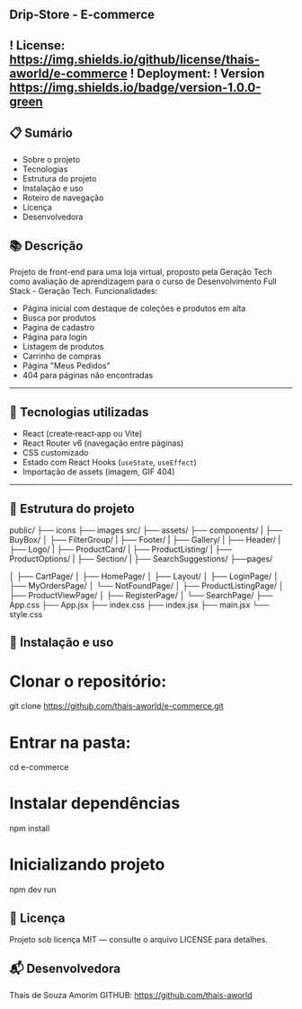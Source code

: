 ## Drip‑Store - E-commerce

! License: https://img.shields.io/github/license/thais-aworld/e-commerce
! Deployment:
! Version https://img.shields.io/badge/version-1.0.0-green
---

## 📋 Sumário

- Sobre o projeto
- Tecnologias
- Estrutura do projeto
- Instalação e uso
- Roteiro de navegação
- Licença
- Desenvolvedora


## 📚 Descrição

Projeto de front-end para uma loja virtual, proposto pela Geração Tech como avaliação de aprendizagem para o curso de Desenvolvimento Full Stack - Geração Tech.
Funcionalidades:

- Página inicial com destaque de coleções e produtos em alta  
- Busca por produtos
- Pagina de cadastro
- Página para login
- Listagem de produtos
- Carrinho de compras
- Página "Meus Pedidos" 
- 404 para páginas não encontradas  

---

## 🚀 Tecnologias utilizadas

- React (create‑react‑app ou Vite)  
- React Router v6 (navegação entre páginas)  
- CSS customizado  
- Estado com React Hooks (`useState`, `useEffect`)  
- Importação de assets (imagem, GIF 404)  

---

## 🧩 Estrutura do projeto

public/
├── icons
├── images
src/
├── assets/ 
├── components/
| ├── BuyBox/
│ ├── FilterGroup/
| ├── Footer/
| ├── Gallery/
| ├── Header/
| ├── Logo/
| ├── ProductCard/
| ├── ProductListing/
| ├── ProductOptions/
| ├── Section/
| ├── SearchSuggestions/
├──pages/

│ ├── CartPage/
│ ├── HomePage/
│ ├── Layout/
│ ├── LoginPage/
│ ├── MyOrdersPage/
│ └── NotFoundPage/
│ ├── ProductListingPage/
│ ├── ProductViewPage/
│ ├── RegisterPage/
│ └── SearchPage/
├── App.css
├── App.jsx 
├── index.css
├── index.jsx
├── main.jsx
└── style.css



## 🚀 Instalação e uso

# Clonar o repositório:
git clone https://github.com/thais-aworld/e-commerce.git

# Entrar na pasta:
cd e-commerce

# Instalar dependências
npm install

# Inicializando projeto
npm dev run


## 📝 Licença
Projeto sob licença MIT — consulte o arquivo LICENSE para detalhes.

## 📬 Desenvolvedora
Thaís de Souza Amorim
GITHUB: https://github.com/thais-aworld